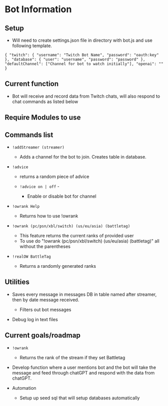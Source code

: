 # Bot Information

## Setup

- Will need to create settings.json file in directory with bot.js and use following template.

`{
  "twitch": {
    "username": "Twitch Bot Name",
    "password": "oauth:key"
  },
  "database": {
    "user": "username",
    "password": "password"
  },
  "defaultChannel": ["Channel for bot to watch initially"],
  "openai": ""
}`

## Current function

- Bot will receive and record data from Twitch chats, will also respond to chat commands as listed below

## Require Modules to use

## Commands list

- `!addStreamer (streamer)`

  - Adds a channel for the bot to join. Creates table in database.

- `!advice`

  - returns a random piece of advice

  - `!advice on | off` -

    - Enable or disable bot for channel

- `!owrank Help`

  - Returns how to use !owrank

- `!owrank (pc/psn/xbl/switch) (us/eu/asia) (battletag)`

  - This feature returns the current ranks of provided user
  - To use do "!owrank (pc/psn/xbl/switch) (us/eu/asia) (battletag)" all without the parentheses

- `!realOW BattleTag`

  - Returns a randomly generated ranks

## Utilities

- Saves every message in messages DB in table named after streamer, then by date message received.

  - Filters out bot messages

- Debug log in text files

## Current goals/roadmap

- `!owrank`

  - Returns the rank of the stream if they set Battletag

- Develop function where a user mentions bot and the bot will take the message and feed through chatGPT and respond with the data from chatGPT.

- Automation

  - Setup up seed sql that will setup databases automatically
